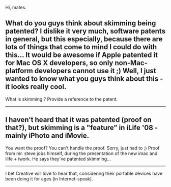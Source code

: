 Hi, mates.

What do you guys think about skimming being patented? I dislike it very much, software patents in general, but this especially, because there are lots of things that come to mind I could do with this...
It would be awesome if Apple patented it for Mac OS X developers, so only non-Mac-platform developers cannot use it ;)
Well, I just wanted to know what you guys think about this - it looks really cool.
----
What is skimming ? Provide a reference to the patent.

----

I haven't heard that it was patented (proof on that?), but skimming is a "feature" in iLife '08 - mainly iPhoto and iMovie.
----

You want the proof? You can't handle the proof. Sorry, just had to ;)
Proof from mr. steve jobs himself, during the presentation of the new imac and ilife + iwork. He says they've patented skimming...


----
I bet Creative will love to hear that, considering their portable devices have been doing it for ages (in Internet-speak).